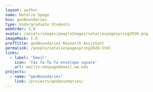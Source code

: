 ```yaml
---
layout: author
name: Natalie Spage
bio: geoBoundaries
type: Undergraduate Students
webOrder: 5.0
avatar: /assets/images/peopleImages/nataliespagespring2020.png
imageMask: 1.0
profTitle: geoBoundaries Research Assistant
permalink: /people/nataliespagespring2020.html 
links:
  - label: 'Email'
    icon: 'fas fa-fw fa-envelope square'
    url: mailto:nmspage@email.wm.edu
projects:
  - name: "geoBoundaries"
    link: /projects/geoboundaries/
---
```

